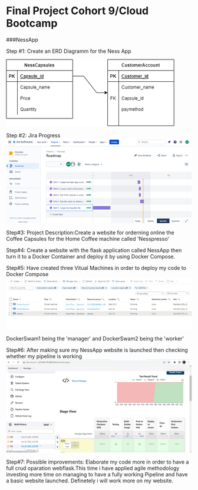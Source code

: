 # Final Project Cohort 9/Cloud Bootcamp

###NessApp 

Step #1:
Create an ERD Diagramm for the Ness App

![](./NessApp.drawio.png)

Step #2:
Jira Progress
![](./JiraScreenShots.png)

Step#3:
Project Description:Create a website for  orderning online the Coffee Capsules for the Home  Coffee machine called 'Nesspresso'

Step#4:
Create a website with the flask application called NessApp then turn it to a Docker Container and deploy it by using Docker Compose. 

Step#5:
Have created three Vitual Machines in order to deploy my code to Docker Compose
![](./AzureVMS.png)

DockerSwam1 being the 'manager' and DockerSwam2 being the 'worker'

Step#6: After making sure my NessApp website is launched then checking whether my pipeline is working
![](./Pipeline.png)

Step#7:
Possible improvements: Elaborate my code more in order to have a full crud oparation webflask.This time i have applied agile methodology investing more time on managing to have a fully working Pipeline and have a basic website launched. Definetely i will work more on my website.
